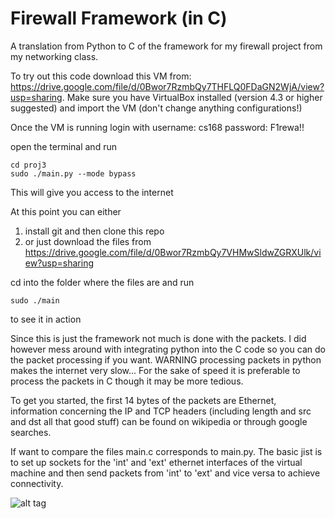 # Firewall Framework (in C)

A translation from Python to C of the framework for my firewall project from my networking class.

To try out this code download this VM from: https://drive.google.com/file/d/0Bwor7RzmbQy7THFLQ0FDaGN2WjA/view?usp=sharing.
Make sure you have VirtualBox installed (version 4.3 or higher suggested) and import the VM (don't change anything configurations!)

Once the VM is running login with
username: cs168
password: F1rewa!!

open the terminal and run
```
cd proj3
sudo ./main.py --mode bypass
```

This will give you access to the internet

At this point you can either

1. install git and then clone this repo
2. or just download the files from https://drive.google.com/file/d/0Bwor7RzmbQy7VHMwSldwZGRXUlk/view?usp=sharing

cd into the folder where the files are and run
```
sudo ./main
```
to see it in action

Since this is just the framework not much is done with the packets. I did however mess around with integrating python into the C code
so you can do the packet processing if you want. WARNING processing packets in python makes the internet very slow...
For the sake of speed it is preferable to process the packets in C though it may be more tedious.

To get you started, the first 14 bytes of the packets are Ethernet, information concerning the IP and TCP headers (including length and src and dst all that good stuff) can be found on wikipedia or through google searches. 

If want to compare the files main.c corresponds to main.py. The basic jist is to set up sockets for the 'int' and 'ext' ethernet interfaces of the
virtual machine and then send packets from 'int' to 'ext' and vice versa to achieve connectivity.

![alt tag](https://lh4.googleusercontent.com/uZrItQ-uo3_G5ixJglWYlc2UH_fz0CNYfwdF0WE31Rbp6nAwHA9uVI95AP8miut2IybossdtE_s=w1342-h539)
